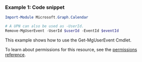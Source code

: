 ### Example 1: Code snippet

```powershellImport-Module Microsoft.Graph.Calendar

# A UPN can also be used as -UserId.
Remove-MgUserEvent -UserId $userId -EventId $eventId
```
This example shows how to use the Get-MgUserEvent Cmdlet.
To learn about permissions for this resource, see the [permissions reference](/graph/permissions-reference).

